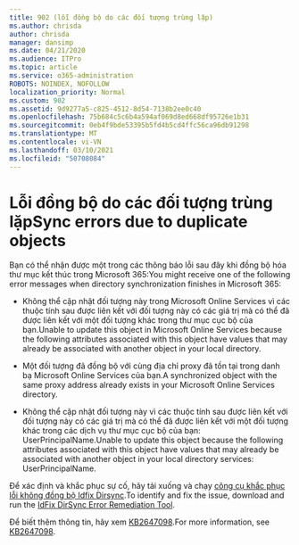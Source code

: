 ```yaml
---
title: 902 (lỗi đồng bộ do các đối tượng trùng lặp)
ms.author: chrisda
author: chrisda
manager: dansimp
ms.date: 04/21/2020
ms.audience: ITPro
ms.topic: article
ms.service: o365-administration
ROBOTS: NOINDEX, NOFOLLOW
localization_priority: Normal
ms.custom: 902
ms.assetid: 9d9277a5-c825-4512-8d54-7138b2ee0c40
ms.openlocfilehash: 75b684c5c6b4a594af069d8ed668df95726e1b31
ms.sourcegitcommit: 0eb4f9bde53395b5fd4b5cd4ffc56ca96db91298
ms.translationtype: MT
ms.contentlocale: vi-VN
ms.lasthandoff: 03/10/2021
ms.locfileid: "50708084"
---
```

# <a name="sync-errors-due-to-duplicate-objects"></a><span data-ttu-id="4b02c-102">Lỗi đồng bộ do các đối tượng trùng lặp</span><span class="sxs-lookup"><span data-stu-id="4b02c-102">Sync errors due to duplicate objects</span></span>

<span data-ttu-id="4b02c-103">Bạn có thể nhận được một trong các thông báo lỗi sau đây khi đồng bộ hóa thư mục kết thúc trong Microsoft 365:</span><span class="sxs-lookup"><span data-stu-id="4b02c-103">You might receive one of the following error messages when directory synchronization finishes in Microsoft 365:</span></span>

- <span data-ttu-id="4b02c-104">Không thể cập nhật đối tượng này trong Microsoft Online Services vì các thuộc tính sau được liên kết với đối tượng này có các giá trị mà có thể đã được liên kết với một đối tượng khác trong thư mục cục bộ của bạn.</span><span class="sxs-lookup"><span data-stu-id="4b02c-104">Unable to update this object in Microsoft Online Services because the following attributes associated with this object have values that may already be associated with another object in your local directory.</span></span>

- <span data-ttu-id="4b02c-105">Một đối tượng đã đồng bộ với cùng địa chỉ proxy đã tồn tại trong danh bạ Microsoft Online Services của bạn.</span><span class="sxs-lookup"><span data-stu-id="4b02c-105">A synchronized object with the same proxy address already exists in your Microsoft Online Services directory.</span></span>

- <span data-ttu-id="4b02c-106">Không thể cập nhật đối tượng này vì các thuộc tính sau được liên kết với đối tượng này có các giá trị mà có thể đã được liên kết với một đối tượng khác trong các dịch vụ thư mục cục bộ của bạn: UserPrincipalName.</span><span class="sxs-lookup"><span data-stu-id="4b02c-106">Unable to update this object because the following attributes associated with this object have values that may already be associated with another object in your local directory services: UserPrincipalName.</span></span>

<span data-ttu-id="4b02c-107">Để xác định và khắc phục sự cố, hãy tải xuống và chạy [công cụ khắc phục lỗi không đồng bộ Idfix Dirsync](https://github.com/Microsoft/idfix).</span><span class="sxs-lookup"><span data-stu-id="4b02c-107">To identify and fix the issue, download and run the [IdFix DirSync Error Remediation Tool](https://github.com/Microsoft/idfix).</span></span>

<span data-ttu-id="4b02c-108">Để biết thêm thông tin, hãy xem [KB2647098](https://support.microsoft.com/help/2647098/duplicate-or-invalid-attributes-prevent-directory-synchronization-in-o).</span><span class="sxs-lookup"><span data-stu-id="4b02c-108">For more information, see [KB2647098](https://support.microsoft.com/help/2647098/duplicate-or-invalid-attributes-prevent-directory-synchronization-in-o).</span></span>
